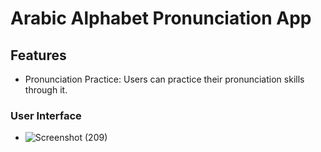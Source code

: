 # Arabic Alphabet Pronunciation App

   ## Features
- Pronunciation Practice: Users can practice their pronunciation skills through it.

### User Interface
- ![Screenshot (209)](https://github.com/Iamsakeeb10/react-arabic-alphabet-pronunciation-app/assets/114988476/e3645c6d-de6f-40c8-83e0-bd73711ad166)
